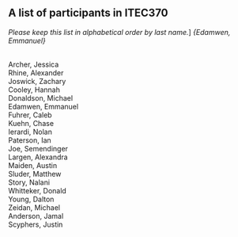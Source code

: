 A list of participants in ITEC370
---------------------------------
*Please keep this list in alphabetical order by last name.*]
*{Edamwen, Emmanuel}*


<br/>Archer, Jessica
<br/>Rhine, Alexander
<br/>Joswick, Zachary
<br/>Cooley, Hannah
<br/>Donaldson, Michael
<br/>Edamwen, Emmanuel
<br/>Fuhrer, Caleb
<br/>Kuehn, Chase
<br/>Ierardi, Nolan
<br/>Paterson, Ian
<br/>Joe, Semendinger
<br/>Largen, Alexandra
<br/>Maiden, Austin
<br/>Sluder, Matthew
<br/>Story, Nalani
<br/>Whitteker, Donald
<br/>Young, Dalton
<br/>Zeidan, Michael
<br/>Anderson, Jamal
<br/>Scyphers, Justin


